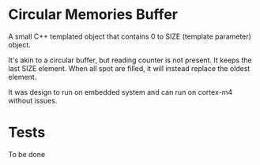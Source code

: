 # Circular Memories Buffer

A small C++ templated object that contains 0 to SIZE (template parameter) object.

It's akin to a circular buffer, but reading counter is not present. It keeps the last SIZE element.
When all spot are filled, it will instead replace the oldest element.

It was design to run on embedded system and can run on cortex-m4 without issues.


# Tests
To be done